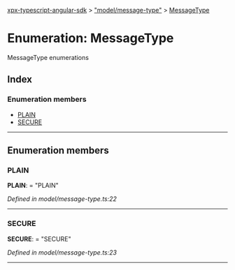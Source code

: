 [xpx-typescript-angular-sdk](../README.md) > ["model/message-type"](../modules/_model_message_type_.md) > [MessageType](../enums/_model_message_type_.messagetype.md)

# Enumeration: MessageType

MessageType enumerations

## Index

### Enumeration members

* [PLAIN](_model_message_type_.messagetype.md#plain)
* [SECURE](_model_message_type_.messagetype.md#secure)

---

## Enumeration members

<a id="plain"></a>

###  PLAIN

**PLAIN**:  = "PLAIN"

*Defined in model/message-type.ts:22*

___
<a id="secure"></a>

###  SECURE

**SECURE**:  = "SECURE"

*Defined in model/message-type.ts:23*

___


